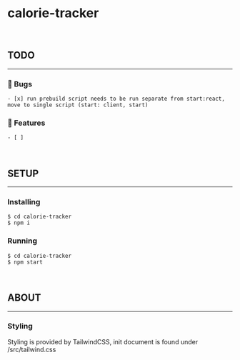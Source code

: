 # calorie-tracker

<br />

## TODO
---
### 🐛 Bugs
    - [x] run prebuild script needs to be run separate from start:react, move to single script (start: client, start) 


### 🚀 Features
    - [ ]   


<br />

## SETUP
---
### Installing
```shell
$ cd calorie-tracker
$ npm i
```
### Running
```shell
$ cd calorie-tracker
$ npm start
``` 
<br />

## ABOUT
---
### Styling
Styling is provided by TailwindCSS, init document is found under /src/tailwind.css

